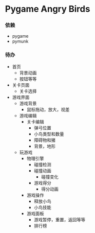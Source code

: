 # Pygame Angry Birds

### 依赖
* pygame
* pymunk

### 待办
* 首页
  * 背景动画
  * 按钮等等
* 关卡页面
  * 关卡选择
* 游戏界面
  * 游戏背景
    * 鼠标拖动，放大，视差
  * 游戏编辑
    * 关卡编辑
      * 弹弓位置
      * 小鸟类型和数量
      * 障碍物和猪
      * 背景，地形
  * 玩游戏
    * 物理引擎
      * 碰撞检测
      * 碰撞动画
        * 碰撞变化
      * 游戏得分
        * 得分动画
    * 游戏操作
      * 释放小鸟
      * 小鸟技能
    * 游戏面板
      * 游戏暂停，重置，返回等等
      * 排行榜
